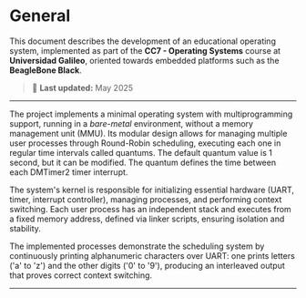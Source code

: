 # General

This document describes the development of an educational operating system, implemented as part of the **CC7 - Operating Systems** course at **Universidad Galileo**, oriented towards embedded platforms such as the **BeagleBone Black**.

> 📅 **Last updated:** May 2025

---

The project implements a minimal operating system with multiprogramming support, running in a *bare-metal* environment, without a memory management unit (MMU). Its modular design allows for managing multiple user processes through Round-Robin scheduling, executing each one in regular time intervals called quantums. The default quantum value is 1 second, but it can be modified. The quantum defines the time between each DMTimer2 timer interrupt.

The system's kernel is responsible for initializing essential hardware (UART, timer, interrupt controller), managing processes, and performing context switching. Each user process has an independent stack and executes from a fixed memory address, defined via linker scripts, ensuring isolation and stability.

The implemented processes demonstrate the scheduling system by continuously printing alphanumeric characters over UART: one prints letters ('a' to 'z') and the other digits ('0' to '9'), producing an interleaved output that proves correct context switching.

---

